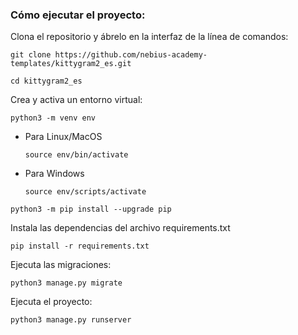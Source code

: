 ### Cómo ejecutar el proyecto:

Clona el repositorio y ábrelo en la interfaz de la línea de comandos: 

```
git clone https://github.com/nebius-academy-templates/kittygram2_es.git
```

```
cd kittygram2_es
```

Crea y activa un entorno virtual:

```
python3 -m venv env
```

* Para Linux/MacOS

    ```
    source env/bin/activate
    ```

* Para Windows

    ```
    source env/scripts/activate
    ```


```
python3 -m pip install --upgrade pip
```

Instala las dependencias del archivo requirements.txt

```
pip install -r requirements.txt
```

Ejecuta las migraciones:

```
python3 manage.py migrate
```

Ejecuta el proyecto:

```
python3 manage.py runserver
```
